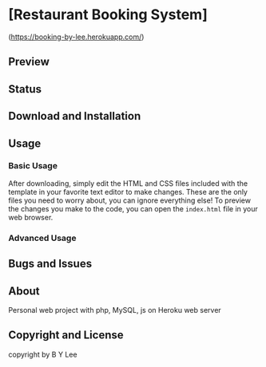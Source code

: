 # [Restaurant Booking System]

(https://booking-by-lee.herokuapp.com/)



## Preview

## Status


## Download and Installation



## Usage

### Basic Usage

After downloading, simply edit the HTML and CSS files included with the template in your favorite text editor to make changes. These are the only files you need to worry about, you can ignore everything else! To preview the changes you make to the code, you can open the `index.html` file in your web browser.

### Advanced Usage


## Bugs and Issues


## About

Personal web project with php, MySQL, js on Heroku web server 

## Copyright and License

copyright by B Y Lee

